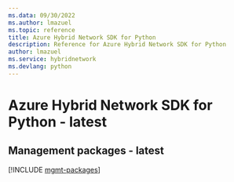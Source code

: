 ```yaml
---
ms.data: 09/30/2022
ms.author: lmazuel
ms.topic: reference
title: Azure Hybrid Network SDK for Python
description: Reference for Azure Hybrid Network SDK for Python
author: lmazuel
ms.service: hybridnetwork
ms.devlang: python
---
```

# Azure Hybrid Network SDK for Python - latest

## Management packages - latest
[!INCLUDE [mgmt-packages](hybrid-network-mgmt-index.md)]
